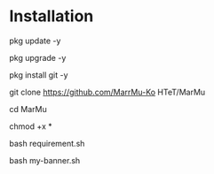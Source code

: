 # Installation

pkg update -y

pkg upgrade -y

pkg install git -y

git clone https://github.com/MarrMu-Ko HTeT/MarMu

cd MarMu

chmod +x *

bash requirement.sh

bash my-banner.sh
